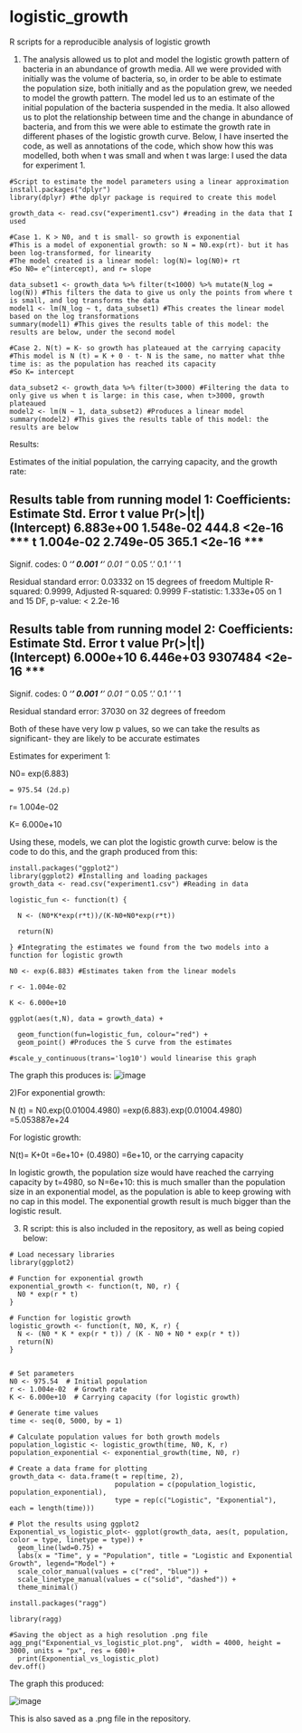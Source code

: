 # logistic_growth
R scripts for a reproducible analysis of logistic growth

1) The analysis allowed  us to plot and model the logistic growth pattern of bacteria in an abundance of growth media. All we were provided with initially was the volume of bacteria, so, in order to be able to estimate the population size, both initially and as the population grew, we needed to model the growth pattern. The model led us to an estimate of the initial population of the bacteria suspended in the media. It also allowed us to plot the relationship between time and the change in abundance of bacteria, and from this we were able to estimate the growth rate in different phases of the logistic growth curve. Below, I have inserted the code, as well as annotations of the code, which show how this was modelled, both when t was small and when t was large:
I used the data for experiment 1.
```
#Script to estimate the model parameters using a linear approximation
install.packages("dplyr") 
library(dplyr) #the dplyr package is required to create this model

growth_data <- read.csv("experiment1.csv") #reading in the data that I used

#Case 1. K > N0, and t is small- so growth is exponential
#This is a model of exponential growth: so N = N0.exp(rt)- but it has been log-transformed, for linearity
#The model created is a linear model: log(N)= log(N0)+ rt
#So N0= e^(intercept), and r= slope

data_subset1 <- growth_data %>% filter(t<1000) %>% mutate(N_log = log(N)) #This filters the data to give us only the points from where t is small, and log transforms the data
model1 <- lm(N_log ~ t, data_subset1) #This creates the linear model based on the log transformations
summary(model1) #This gives the results table of this model: the results are below, under the second model

#Case 2. N(t) = K- so growth has plateaued at the carrying capacity
#This model is N (t) = K + 0 · t- N is the same, no matter what thhe time is: as the population has reached its capacity
#So K= intercept

data_subset2 <- growth_data %>% filter(t>3000) #Filtering the data to only give us when t is large: in this case, when t>3000, growth plateaued
model2 <- lm(N ~ 1, data_subset2) #Produces a linear model
summary(model2) #This gives the results table of this model: the results are below

```

   Results:
   
  Estimates of the initial population, the carrying capacity, and the growth rate:

  Results table from running model 1: 
  Coefficients:
             Estimate Std. Error t value Pr(>|t|)    
(Intercept) 6.883e+00  1.548e-02   444.8   <2e-16 ***
t           1.004e-02  2.749e-05   365.1   <2e-16 ***
---
Signif. codes:  0 ‘***’ 0.001 ‘**’ 0.01 ‘*’ 0.05 ‘.’ 0.1 ‘ ’ 1

Residual standard error: 0.03332 on 15 degrees of freedom
Multiple R-squared:  0.9999,	Adjusted R-squared:  0.9999 
F-statistic: 1.333e+05 on 1 and 15 DF,  p-value: < 2.2e-16


Results table from running model 2:
Coefficients:
             Estimate Std. Error t value Pr(>|t|)    
(Intercept) 6.000e+10  6.446e+03 9307484   <2e-16 ***
---
Signif. codes:  0 ‘***’ 0.001 ‘**’ 0.01 ‘*’ 0.05 ‘.’ 0.1 ‘ ’ 1

Residual standard error: 37030 on 32 degrees of freedom

Both of these have very low p values, so we can take the results as significant- they are likely to be accurate estimates
  
Estimates for experiment 1:

  N0= exp(6.883)

    = 975.54 (2d.p)
   
  r= 1.004e-02
  
  K= 6.000e+10

Using these, models, we can plot the logistic growth curve: below is the code to do this, and the graph produced from this:

```
install.packages("ggplot2")
library(ggplot2) #Installing and loading packages
growth_data <- read.csv("experiment1.csv") #Reading in data

logistic_fun <- function(t) {
  
  N <- (N0*K*exp(r*t))/(K-N0+N0*exp(r*t))
  
  return(N)
  
} #Integrating the estimates we found from the two models into a function for logistic growth

N0 <- exp(6.883) #Estimates taken from the linear models
  
r <- 1.004e-02 
  
K <- 6.000e+10 

ggplot(aes(t,N), data = growth_data) +
  
  geom_function(fun=logistic_fun, colour="red") +
  geom_point() #Produces the S curve from the estimates

#scale_y_continuous(trans='log10') would linearise this graph

```
The graph this produces is:
![image](https://github.com/oxstudent1/logistic_growth/assets/150163772/260e2536-f587-47b7-8a6c-2521ec8c5eaf)


2)For exponential growth:

N (t) = N0.exp(0.01004.4980)
      =exp(6.883).exp(0.01004.4980)
      =5.053887e+24

For logistic growth:

N(t)= K+0t
    =6e+10+ (0.4980)
    =6e+10, or the carrying capacity

In logistic growth, the population size would have reached the carrying capacity by t=4980, so N=6e+10: this is much smaller than the population size in an exponential model, as the population is able to keep growing with no cap in this model. The exponential growth result is much bigger than the logistic result.


3) R script: this is also included in the repository, as well as being copied below:

```
# Load necessary libraries
library(ggplot2)

# Function for exponential growth
exponential_growth <- function(t, N0, r) {
  N0 * exp(r * t)
}

# Function for logistic growth
logistic_growth <- function(t, N0, K, r) {
  N <- (N0 * K * exp(r * t)) / (K - N0 + N0 * exp(r * t))
  return(N)
}


# Set parameters
N0 <- 975.54  # Initial population
r <- 1.004e-02  # Growth rate
K <- 6.000e+10  # Carrying capacity (for logistic growth)

# Generate time values
time <- seq(0, 5000, by = 1)

# Calculate population values for both growth models
population_logistic <- logistic_growth(time, N0, K, r)
population_exponential <- exponential_growth(time, N0, r)

# Create a data frame for plotting
growth_data <- data.frame(t = rep(time, 2), 
                          population = c(population_logistic, population_exponential), 
                          type = rep(c("Logistic", "Exponential"), each = length(time)))

# Plot the results using ggplot2
Exponential_vs_logistic_plot<- ggplot(growth_data, aes(t, population, color = type, linetype = type)) +
  geom_line(lwd=0.75) +
  labs(x = "Time", y = "Population", title = "Logistic and Exponential Growth", legend="Model") +
  scale_color_manual(values = c("red", "blue")) +
  scale_linetype_manual(values = c("solid", "dashed")) +
  theme_minimal()

install.packages("ragg")

library(ragg)

#Saving the object as a high resolution .png file
agg_png("Exponential_vs_logistic_plot.png",  width = 4000, height = 3000, units = "px", res = 600)+
  print(Exponential_vs_logistic_plot)
dev.off()
```
The graph this produced:

![image](https://github.com/oxstudent1/logistic_growth/assets/150163772/460f7ed7-0222-4bec-8552-eb711bdc6df4)

This is also  saved as a .png file in the repository.
